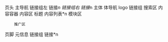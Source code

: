 页头
    主导航
        链接组左
            链接*n
        链接组右
            链接*n
主体
    体导航
        logo
        链接组
        搜索区
    内容容器
        内容区
            标题
            内容列表*n
                模块区
                

        推广区
页脚
    元信息
    链接组
        链接*n